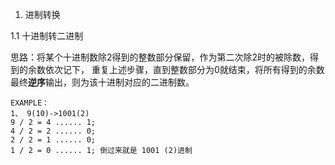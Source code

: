 1. 进制转换

1.1 十进制转二进制

思路：将某个十进制数除2得到的整数部分保留，作为第二次除2时的被除数，得到的余数依次记下，
重复上述步骤，直到整数部分为0就结束，将所有得到的余数最终**逆序**输出，则为该十进制对应的二进制数。

```
EXAMPLE：
1、 9(10)->1001(2)
9 / 2 = 4 ...... 1;
4 / 2 = 2 ...... 0;
2 / 2 = 1 ...... 0;
1 / 2 = 0 ...... 1; 倒过来就是 1001 (2)进制
```
